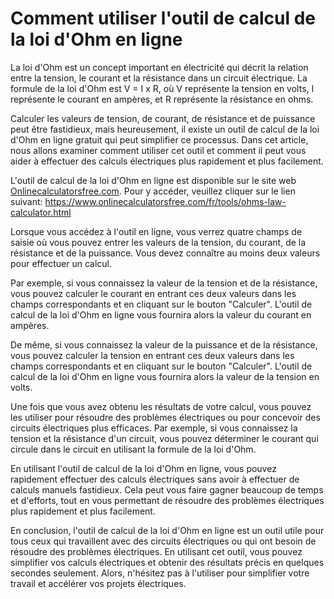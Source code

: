 Comment utiliser l'outil de calcul de la loi d'Ohm en ligne
===========================================================

La loi d'Ohm est un concept important en électricité qui décrit la relation entre la tension, le courant et la résistance dans un circuit électrique. La formule de la loi d'Ohm est V = I x R, où V représente la tension en volts, I représente le courant en ampères, et R représente la résistance en ohms.

Calculer les valeurs de tension, de courant, de résistance et de puissance peut être fastidieux, mais heureusement, il existe un outil de calcul de la loi d'Ohm en ligne gratuit qui peut simplifier ce processus. Dans cet article, nous allons examiner comment utiliser cet outil et comment il peut vous aider à effectuer des calculs électriques plus rapidement et plus facilement.

L'outil de calcul de la loi d'Ohm en ligne est disponible sur le site web [Onlinecalculatorsfree.com](http://Onlinecalculatorsfree.com). Pour y accéder, veuillez cliquer sur le lien suivant: <https://www.onlinecalculatorsfree.com/fr/tools/ohms-law-calculator.html>

Lorsque vous accédez à l'outil en ligne, vous verrez quatre champs de saisie où vous pouvez entrer les valeurs de la tension, du courant, de la résistance et de la puissance. Vous devez connaître au moins deux valeurs pour effectuer un calcul.

Par exemple, si vous connaissez la valeur de la tension et de la résistance, vous pouvez calculer le courant en entrant ces deux valeurs dans les champs correspondants et en cliquant sur le bouton "Calculer". L'outil de calcul de la loi d'Ohm en ligne vous fournira alors la valeur du courant en ampères.

De même, si vous connaissez la valeur de la puissance et de la résistance, vous pouvez calculer la tension en entrant ces deux valeurs dans les champs correspondants et en cliquant sur le bouton "Calculer". L'outil de calcul de la loi d'Ohm en ligne vous fournira alors la valeur de la tension en volts.

Une fois que vous avez obtenu les résultats de votre calcul, vous pouvez les utiliser pour résoudre des problèmes électriques ou pour concevoir des circuits électriques plus efficaces. Par exemple, si vous connaissez la tension et la résistance d'un circuit, vous pouvez déterminer le courant qui circule dans le circuit en utilisant la formule de la loi d'Ohm.

En utilisant l'outil de calcul de la loi d'Ohm en ligne, vous pouvez rapidement effectuer des calculs électriques sans avoir à effectuer de calculs manuels fastidieux. Cela peut vous faire gagner beaucoup de temps et d'efforts, tout en vous permettant de résoudre des problèmes électriques plus rapidement et plus facilement.

En conclusion, l'outil de calcul de la loi d'Ohm en ligne est un outil utile pour tous ceux qui travaillent avec des circuits électriques ou qui ont besoin de résoudre des problèmes électriques. En utilisant cet outil, vous pouvez simplifier vos calculs électriques et obtenir des résultats précis en quelques secondes seulement. Alors, n'hésitez pas à l'utiliser pour simplifier votre travail et accélérer vos projets électriques.